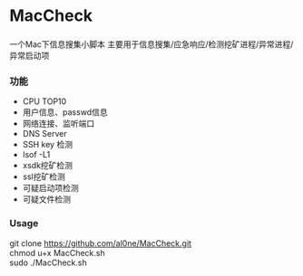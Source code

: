 # MacCheck

###
一个Mac下信息搜集小脚本 主要用于信息搜集/应急响应/检测挖矿进程/异常进程/异常启动项
### 功能

* CPU TOP10
* 用户信息、passwd信息
* 网络连接、监听端口
* DNS Server
* SSH key 检测
* lsof -L1
* xsdk挖矿检测
* ssl挖矿检测
* 可疑启动项检测
* 可疑文件检测

### Usage

git clone https://github.com/al0ne/MacCheck.git  
chmod u+x MacCheck.sh  
sudo ./MacCheck.sh  
